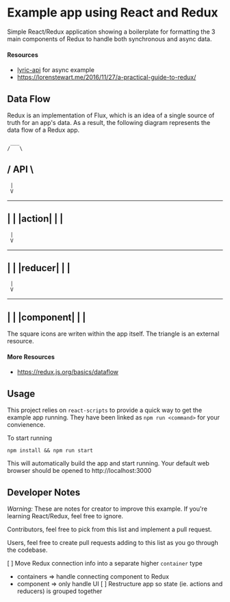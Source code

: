 # Example app using React and Redux

Simple React/Redux application showing a boilerplate for formatting the 3 main components of Redux to handle both synchronous and async data.

#### Resources

* [lyric-api](https://github.com/rhnvrm/lyric-api) for async example
* https://lorenstewart.me/2016/11/27/a-practical-guide-to-redux/

## Data Flow

Redux is an implementation of Flux, which is an idea of a single source of truth for an app's data. As a result, the following diagram represents the data flow of a Redux app.

     ___
    /   \ 
   / API \
   -------
     |
     V
   ------ 
  |      |
  |action|
  |      |
   ------ 
     |
     V
  ------- 
 |       |
 |reducer|
 |       |
  ------- 
     |
     V
 --------- 
|         |
|component|
|         |
 --------- 

The square icons are writen within the app itself. The triangle is an external resource.

#### More Resources

* https://redux.js.org/basics/dataflow

## Usage

This project relies on `react-scripts` to provide a quick way to get the example app running. They have been linked as `npm run <command>` for your convienence.

To start running
```
npm install && npm run start
```

This will automatically build the app and start running. Your default web browser should be opened to http://localhost:3000

## Developer Notes

*Warning:* These are notes for creator to improve this example. If you're learning React/Redux, feel free to ignore.

Contributors, feel free to pick from this list and implement a pull request.

Users, feel free to create pull requests adding to this list as you go through the codebase.

[ ] Move Redux connection info into a separate higher `container` type
   * containers => handle connecting component to Redux
   * component  => only handle UI
[ ] Restructure app so state (ie. actions and reducers) is grouped together

